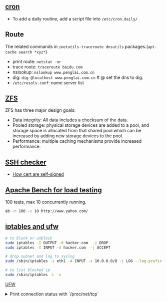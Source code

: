 ## [cron](http://www.adminschoice.com/crontab-quick-reference)

* To add a daily routine, add a script file into `/etc/cron.daily/`

## Route
The related commands in `inetutils-traceroute dnsutils` packages.(`apt-cache search *xyz*`)
* print route: `netstat -nr` 
* trace route: `traceroute baidu.com`
* nslookup: `nslookup www.penglai.com.cn`
* dig: `dig @localhost www.penglai.com.cn` # @ set the dns to dig.
* `/etc/resolv.conf`: name server list

## [ZFS](https://www.freebsd.org/doc/handbook/zfs.html)

ZFS has three major design goals:

* Data integrity: All data includes a checksum of the data.
* Pooled storage: physical storage devices are added to a pool, and storage space is allocated from that shared pool.which can be
                  increased by adding new storage devices to the pool.
* Performance: multiple caching mechanisms provide increased performance.

## [SSH checker](https://www.sslshopper.com/ssl-checker.html#hostname=helix.perforce.com) 
* [How cert are self-signed](http://www.clintharris.net/2009/self-signed-certificates/)

## [Apache Bench for load testing](https://www.petefreitag.com/item/689.cfm)

100 tests, max 10 concurrently running.
```bash
ab -n 100 -c 10 http://www.yahoo.com/
```

## [iptables and ufw](https://www.cyberciti.biz/faq/linux-iptables-drop/)

```bash
# to block or unblock
sudo iptables -I OUTPUT -d hacker.com  -j DROP
sudo iptables -I INPUT -d hacker.com  -j ACCEPT

# drop subnet and log to syslog
sudo /sbin/iptables -i eth1 -A INPUT -s 10.0.0.0/8 -j LOG --log-prefix "IP DROP SPOOF A:"

# to list blocked ip
sudo /sbin/iptables -L -v
```

[UFW](http://notepad2.blogspot.com/2012/02/linux-block-outgoing-traffic-to.html)

<details>
  <summary>Print connection status with `/proc/net/tcp`</summary>
  <p>

```bash
#!/usr/bin/bash
#*******************************************************************************
# This script will provide minimal netstat facilities to TempGen as the TempGen
# OS does not provide this program.
#
# Author:   Jim Lambert (from Freeware)
# Date:     October 2019
# Author:   Alex Li
# Date:     August 2020
#*******************************************************************************

#*******************************************************************************
# Function that converts hex to decimal using awk.
#*******************************************************************************
awk 'function hexToDec(input, decimalValue, n, i, k, c)
{
    decimalValue = 0
    n = length(input)
    for (i = 1; i <= n; i++)
    {
        c = tolower(substr(input, i, 1))
        k = index("123456789abcdef", c)
        decimalValue = decimalValue * 16 + k
    }
    return decimalValue
}

#*******************************************************************************
# Function that gets the connection status from a string.
#*******************************************************************************
function getState(input)
{
    output=""
    switch (input) {
    case "01":
        output="ESTABLISED"
        break
    case "02":
        output="SENT"
        break
    case "03":
        output="RECV"
        break
    case "04":
        output="WAIT1"
        break
    case "05":
        output="WAIT2"
        break
    case "06":
        output="WAIT"
        break
    case "07":
        output="CLOSE"
        break
    case "08":
        output="CLOSE_WAIT"
        break
    case "09":
        output="LAST_ACK"
        break
    case "0A":
        output="LISTEN"
        break
    case "0B":
        output="CLOSING"
        break
    case "0C":
        output="NEW_SYN_RECV"
        break
    case "0D":
        output="MAX_STATES"
        break
    }
    return output
}

#*******************************************************************************
# Function that gets the IP address from a string.
#*******************************************************************************
function getIP(input, output)
{
    output=hexToDec(substr(input, index(input, ":") - 2, 2));
    for (i = 5; i > 0; i -= 2)
    {
        output = output"."hexToDec(substr(input, i, 2))
    }
    output = output":"hexToDec(substr(input, index(input, ":") + 1, 4))
    return output
}
#*******************************************************************************
# Mainline
#*******************************************************************************
NR > 1 {{if(NR==2)print "Local - Remote state";local=getIP($2);remote=getIP($3);state=getState($4)}{print local" - "remote" "state}}' /proc/net/tcp
```
</p>
</details>
